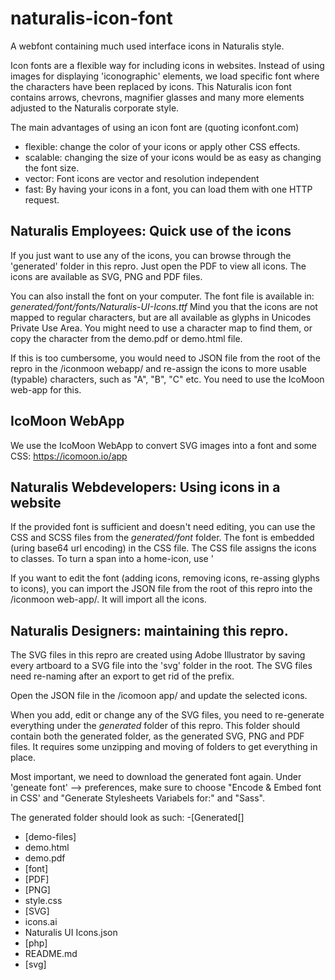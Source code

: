 # naturalis-icon-font
A webfont containing much used interface icons in Naturalis style.

Icon fonts are a flexible way for including icons in websites. Instead of using images for displaying 'iconographic' elements, we load specific font where the characters have been replaced by icons. This Naturalis icon font contains arrows, chevrons, magnifier glasses and many more elements adjusted to the Naturalis corporate style.

The main advantages of using an icon font are (quoting iconfont.com)
- flexible: change the color of your icons or apply other CSS effects.
- scalable: changing the size of your icons would be as easy as changing the font size.
- vector: Font icons are vector and resolution independent
- fast: By having your icons in a font, you can load them with one HTTP request.

## Naturalis Employees: Quick use of the icons

If you just want to use any of the icons, you can browse through the 'generated' folder in this repro. Just open the PDF to view all icons. The icons are available as SVG, PNG and PDF files. 

You can also install the font on your computer. The font file is available in: _generated/font/fonts/Naturalis-UI-Icons.ttf_  Mind you that the icons are not mapped to regular characters, but are all available as glyphs in Unicodes Private Use Area. You might need to use a character map to find them, or copy the character from the demo.pdf or demo.html file.

If this is too cumbersome, you would need to JSON file from the root of the repro in the /iconmoon webapp/ and re-assign the icons to more usable (typable) characters, such as "A", "B", "C" etc. You need to use the IcoMoon web-app for this.

## IcoMoon WebApp

We use the IcoMoon WebApp to convert SVG images into a font and some CSS: https://icomoon.io/app

## Naturalis Webdevelopers: Using icons in a website

If the provided font is sufficient and doesn't need editing, you can use the CSS and SCSS files from the _generated/font_ folder.  The font is embedded (uring base64 url encoding) in the CSS file. The CSS file assigns the icons to classes. To turn a span into a home-icon, use
' <span class="icon icon-home"></span>

If you want to edit the font (adding icons, removing icons, re-assing glyphs to icons), you can import the JSON file from the root of this repro into the /iconmoon web-app/. It will import all the icons. 

## Naturalis Designers: maintaining this repro.

The SVG files in this repro are created using Adobe Illustrator by saving every artboard to a SVG file into the 'svg' folder in the root. The SVG files need re-naming after an export to get rid of the prefix.

Open the JSON file in the /icomoon app/ and update the selected icons.

When you add, edit or change any of the SVG files, you need to re-generate everything under the _generated_ folder of this repro. This folder should contain both the generated folder, as the generated SVG, PNG and PDF files. It requires some unzipping and moving of folders to get everything in place.

Most important, we need to download the generated font again. Under 'geneate font' --> preferences, make sure to choose "Encode & Embed font in CSS' and "Generate Stylesheets Variabels for:" and "Sass".

The generated folder should look as such:
-[Generated[]
 - [demo-files]
 - demo.html
 - demo.pdf
 - [font]
 - [PDF]
 - [PNG]
 - style.css
 - [SVG]
- icons.ai
- Naturalis UI Icons.json
- [php]
- README.md
- [svg]
